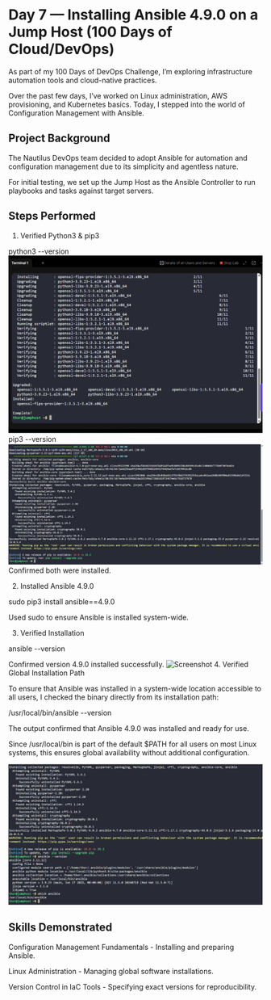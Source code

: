 # Day 7 — Installing Ansible 4.9.0 on a Jump Host (100 Days of Cloud/DevOps)

As part of my 100 Days of DevOps Challenge, I’m exploring infrastructure automation tools and cloud-native practices.

Over the past few days, I’ve worked on Linux administration, AWS provisioning, and Kubernetes basics. Today, I stepped into the world of Configuration Management with Ansible.

## Project Background
The Nautilus DevOps team decided to adopt Ansible for automation and configuration management due to its simplicity and agentless nature.

For initial testing, we set up the Jump Host as the Ansible Controller to run playbooks and tasks against target servers.

## Steps Performed
1. Verified Python3 & pip3

python3 --version
![Screenshot](screenshots/verified-python.png)
pip3 --version
![Screenshot](screenshots/verified-pip.png)
Confirmed both were installed.

2. Installed Ansible 4.9.0

sudo pip3 install ansible==4.9.0

Used sudo to ensure Ansible is installed system-wide.

3. Verified Installation

ansible --version

Confirmed version 4.9.0 installed successfully.
![Screenshot](screenshots/ansible-version-python.png)
4. Verified Global Installation Path

To ensure that Ansible was installed in a system-wide location accessible to all users, I checked the binary directly from its installation path:

/usr/local/bin/ansible --version

The output confirmed that Ansible 4.9.0 was installed and ready for use.

Since /usr/local/bin is part of the default $PATH for all users on most Linux systems, this ensures global availability without additional configuration.

![Screenshot](screenshots/global-test.png)

## Skills Demonstrated
Configuration Management Fundamentals - Installing and preparing Ansible.

Linux Administration - Managing global software installations.

Version Control in IaC Tools - Specifying exact versions for reproducibility.






